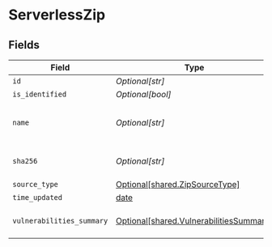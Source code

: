 # ServerlessZip


## Fields

| Field                                                                                        | Type                                                                                         | Required                                                                                     | Description                                                                                  |
| -------------------------------------------------------------------------------------------- | -------------------------------------------------------------------------------------------- | -------------------------------------------------------------------------------------------- | -------------------------------------------------------------------------------------------- |
| `id`                                                                                         | *Optional[str]*                                                                              | :heavy_minus_sign:                                                                           | N/A                                                                                          |
| `is_identified`                                                                              | *Optional[bool]*                                                                             | :heavy_minus_sign:                                                                           | N/A                                                                                          |
| `name`                                                                                       | *Optional[str]*                                                                              | :heavy_minus_sign:                                                                           | zip name that was given by the user to the cli                                               |
| `sha256`                                                                                     | *Optional[str]*                                                                              | :heavy_minus_sign:                                                                           | the zip file's sha256 identifier                                                             |
| `source_type`                                                                                | [Optional[shared.ZipSourceType]](undefined/models/shared/zipsourcetype.md)                   | :heavy_minus_sign:                                                                           | N/A                                                                                          |
| `time_updated`                                                                               | [date](https://docs.python.org/3/library/datetime.html#date-objects)                         | :heavy_minus_sign:                                                                           | N/A                                                                                          |
| `vulnerabilities_summary`                                                                    | [Optional[shared.VulnerabilitiesSummary]](undefined/models/shared/vulnerabilitiessummary.md) | :heavy_minus_sign:                                                                           | Vulnerabilities summary by severity                                                          |